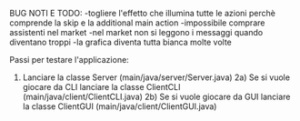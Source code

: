 BUG NOTI E TODO:
-togliere l'effetto che illumina tutte le azioni perchè comprende la skip e la additional main action
-impossibile comprare assistenti nel market
-nel market non si leggono i messaggi quando diventano troppi
-la grafica diventa tutta bianca molte volte

Passi per testare l'applicazione:
1) Lanciare la classe Server (main/java/server/Server.java)
2a) Se si vuole giocare da CLI lanciare la classe ClientCLI (main/java/client/ClientCLI.java)
2b) Se si vuole giocare da GUI lanciare la classe ClientGUI (main/java/client/ClientGUI.java)
